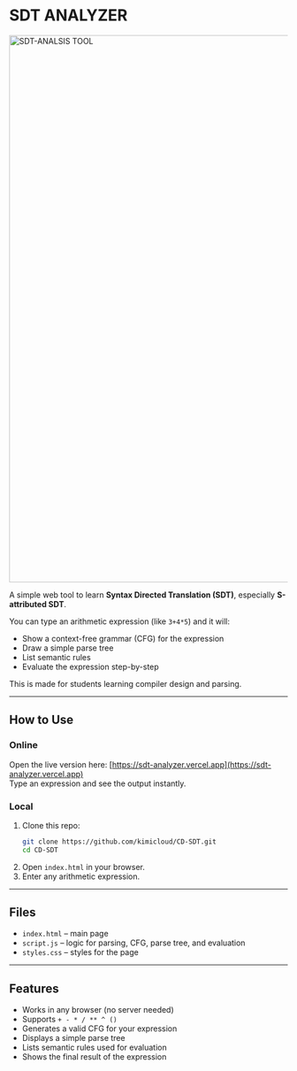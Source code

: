 # SDT ANALYZER

<img width="1709" height="989" alt="SDT-ANALSIS TOOL" src="https://github.com/user-attachments/assets/0b89d8c6-e55f-4c11-966a-673469b93542" />


A simple web tool to learn **Syntax Directed Translation (SDT)**, especially **S-attributed SDT**.

You can type an arithmetic expression (like `3+4*5`) and it will:
- Show a context-free grammar (CFG) for the expression
- Draw a simple parse tree
- List semantic rules
- Evaluate the expression step-by-step

This is made for students learning compiler design and parsing.

---

## How to Use

### Online
Open the live version here: [https://sdt-analyzer.vercel.app](https://sdt-analyzer.vercel.app)  
Type an expression and see the output instantly.

### Local
1. Clone this repo:
   ```bash
   git clone https://github.com/kimicloud/CD-SDT.git
   cd CD-SDT
2. Open `index.html` in your browser.
3. Enter any arithmetic expression.

---

## Files

- `index.html` – main page
- `script.js` – logic for parsing, CFG, parse tree, and evaluation
- `styles.css` – styles for the page

---

## Features

- Works in any browser (no server needed)
- Supports `+ - * / ** ^ ()`
- Generates a valid CFG for your expression
- Displays a simple parse tree
- Lists semantic rules used for evaluation
- Shows the final result of the expression
